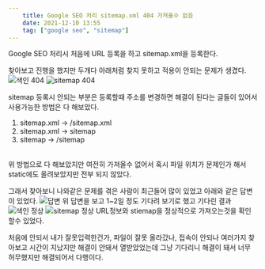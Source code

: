 ```yaml
---
    title: Google SEO 처리 sitemap.xml 404 가져올수 없음
    date: 2021-12-10 13:55
    tag: ["google seo", "sitemap"]
---
```


Google SEO 처리시 처음에 URL 등록을 하고 sitemap.xml을 등록한다.

찾아보고 진행을 했지만 두개다 아래처럼 찾지 못하고 적용이 안되는 문제가 생겼다.
![색인 404](https://lh3.googleusercontent.com/pw/AM-JKLXgm4YujU5RH4gQdcW5esbNuT4n7oOeLVVdXCtXpS_CRfiM0jYbKOss_HjjTBX_gu1xd4e5vGDg4_ESHtex0QpwY9rfZqXhJl7RaN2qh73d8LXm9OP4vAe1jTlQSrFURjCk8kxN3XK4Pzozner09ruA=w1150-h835-no?authuser=1)
![sitemap 404](https://lh3.googleusercontent.com/pw/AM-JKLXEZYL62JqiVJnuxOp_M8atIpmLSdQB7vnrFKt9xzgCsiMPZWDJ3A8qPZh3ouV-yx5ZT-sbovVtaHp93RMSFK53t5w_EXmVAn4gfsvpKn3IRG7FnyUdUyC-VxFsMn6ofhxd9TpSuDLyeqvVPClYqMUR=w1145-h506-no?authuser=1)

sitemap 등록시 안되는 부분은 등록할때 주소를 변경하면 해결이 된다는 글들이 있어서 사용가능한 방법은 다 해보았다.
1. sitemap.xml -> /sitemap.xml
2. sitemap.xml -> sitemap
3. sitemap -> /sitemap
  
<br />
위 방법으로 다 해보았지만 여전히 가져올수 없어서 혹시 파일 위치가 문제인가 해서 static에도 올려보았지만 전부 되지 않았다.

그래서 찾아보니 나와같은 문제를 겪은 사람이 최근들어 많이 있었고 아래와 같은 답변이 있었다.
![답변](https://lh3.googleusercontent.com/pw/AM-JKLV-7Cy6_-J0hPfBsP74_Bkt8BqkpHzvn8ce3AlxxpTaQoK02dxPp9RSXCu4mEsX_zfmeqIpVeu2Zu8iCbsI2nGGaArGbEJvDpLOzLNLOw7Esw_GFiOYwGvzZCoORKxFzDHIFypBq5utgvkhoQxV_kWR=w1040-h208-no?authuser=1)
위 답변을 보고 1~2일 정도 기다려 보기로 했고 기다린 결과
![색인 정상](https://lh3.googleusercontent.com/pw/AM-JKLXFAXU8z3wH68_qx79VAQZqWdGsgw9xWl3PV54bFqU2VY-GB_MudMKiBDevu3JhJyf9GkdPdfcTeldOzEaeNh9j8cSRAyZIzl9KV2RTHx8nN5RGydYfkb2zXUG3PgX6tk4PLg8RmqVZEWlbCwQhLER5=w1228-h564-no?authuser=1)
![sitemap 정상](https://lh3.googleusercontent.com/pw/AM-JKLU1cuqzBhzZSqpK3gxYvpeBnWCKg7WCSr6urzcHzjLOoFH-7ncIrKcKl-mCNT6LmG3Dx-HnzrfvrFJuHUhuzmrF0xc44Y6v-iZRa3BSQdCq5Uc2eIeCpirMiWAzzKEtLZA1xCIInMFECGKKcCnomQX3=w1352-h571-no?authuser=1)
URL정보와 stiemap을 정상적으로 가져오는것을 확인할수 있었다.

처음에 안되서 내가 잘못입력한건가, 파일이 잘못 올라갔나, 접속이 안되나 여러가지 찾아보고 시간이 지났지만 해결이 안돼서 열받았었는데 그냥 기다리니 해결이 돼서 너무 허무했지만 해결되어서 다행이다.